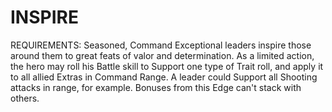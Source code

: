# INSPIRE
REQUIREMENTS: Seasoned, Command
Exceptional leaders inspire those around them to great feats of valor and determination. As a limited action, the hero may roll his Battle skill to Support one type of Trait roll, and apply it to all allied Extras in Command Range. A leader could Support all Shooting attacks in range, for example.
Bonuses from this Edge can't stack with others.